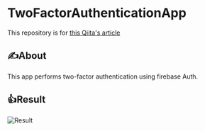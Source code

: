 # TwoFactorAuthenticationApp

This repository is for [this Qiita's article](https://qiita.com/katsuomi/items/9a5173adbcb705b737a4)


## ✍️About
This app performs two-factor authentication using firebase Auth.

## 👍Result
![Result](https://camo.qiitausercontent.com/92eaa3bd6e94107caca7ee8d1de10d2893b6c503/68747470733a2f2f71696974612d696d6167652d73746f72652e73332e61702d6e6f727468656173742d312e616d617a6f6e6177732e636f6d2f302f3237303639362f37383663353530622d613865632d623162332d323838652d3438663838626339366236612e706e67 "Result")
